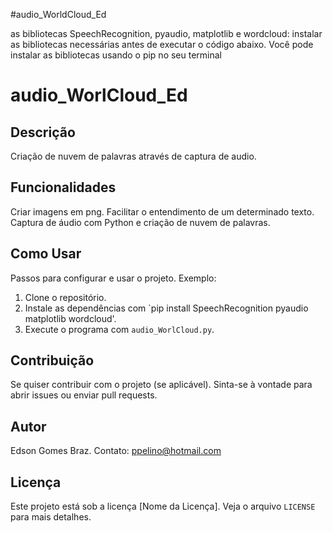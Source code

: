 #audio_WorldCloud_Ed

as bibliotecas SpeechRecognition, pyaudio, matplotlib e wordcloud:
instalar as bibliotecas necessárias antes de executar o código abaixo. Você pode instalar as bibliotecas usando o pip no seu terminal

# audio_WorlCloud_Ed

## Descrição
Criação de nuvem de palavras através de captura de audio.

## Funcionalidades
Criar imagens em png.
Facilitar o entendimento de um determinado texto.
Captura de áudio com Python e criação de nuvem de palavras.

## Como Usar
Passos para configurar e usar o projeto.
Exemplo: 
1. Clone o repositório.
2. Instale as dependências com `pip install SpeechRecognition pyaudio matplotlib wordcloud'.
3. Execute o programa com `audio_WorlCloud.py`.

## Contribuição
Se quiser contribuir com o projeto (se aplicável).
Sinta-se à vontade para abrir issues ou enviar pull requests.

## Autor
Edson Gomes Braz.
Contato: ppelino@hotmail.com

## Licença
Este projeto está sob a licença [Nome da Licença]. Veja o arquivo `LICENSE` para mais detalhes.
